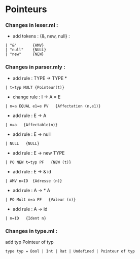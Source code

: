 # Pointeurs
### Changes in **lexer.ml** :
* add tokens : {&, new, null} :
```
| "&"       {AMV} 
| "null"    {NULL}
| "new"     {NEW}
```
### Changes in **parser.mly** :
* add rule :  TYPE -> TYPE *
```
| t=typ MULT {Pointeur(t)}
```
* change rule :  I -> A = E 
```
| n=a EQUAL e1=e PV   {Affectation (n,e1)}
```
* add rule :  E -> A 
```
| n=a   {Affectable(n)}
```
* add rule :  E -> null 
```
| NULL   {NULL}
```
* add rule :  E -> new TYPE 
```
| PO NEW t=typ PF   {NEW (t)}
```
* add rule :  E -> & id 
```
| AMV n=ID  {Adresse (n)}
```
* add rule :  A -> * A 
```
| PO Mult n=a PF   {Valeur (n)}
```
* add rule :  A -> id 
```
| n=ID   {Ident n}
```
### Changes in **type.ml** :
add typ Pointeur of typ 
```
type typ = Bool | Int | Rat | Undefined | Pointeur of typ
```